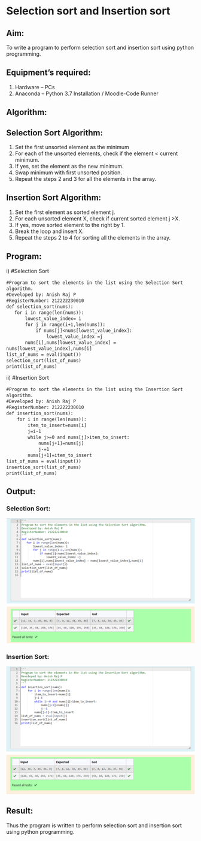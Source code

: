 # Selection sort and Insertion sort
## Aim:
To write a program to perform selection sort and insertion sort using python programming.
## Equipment’s required:
1.	Hardware – PCs
2.	Anaconda – Python 3.7 Installation / Moodle-Code Runner
## Algorithm:
## Selection Sort Algorithm:
1.	Set the first unsorted element as the minimum
2.	For each of the unsorted elements, check if the element < current minimum.
3.	If yes, set the element as the new minimum.
4.	Swap minimum with first unsorted position.
5.	Repeat the steps 2 and 3 for all the elements in the array.
## Insertion Sort Algorithm:
1.	Set the first element as sorted element j.
2.	For each unsorted element X, check if current sorted element j >X.
3.	If yes, move sorted element to the right by 1.
4.	Break the loop and insert X.
5.	Repeat the steps 2 to 4 for sorting all the elements in the array.
## Program:
i)	#Selection Sort
```
#Program to sort the elements in the list using the Selection Sort algorithm.
#Developed by: Anish Raj P
#RegisterNumber: 212222230010
def selection_sort(nums):
   for i in range(len(nums)):
       lowest_value_index= i
       for j in range(i+1,len(nums)):
           if nums[j]<nums[lowest_value_index]:
               lowest_value_index =j
       nums[i],nums[lowest_value_index] = nums[lowest_value_index],nums[i]
list_of_nums = eval(input())
selection_sort(list_of_nums)
print(list_of_nums)
```
ii)	#Insertion Sort
```
#Program to sort the elements in the list using the Insertion Sort algorithm.
#Developed by: Anish Raj P
#RegisterNumber: 212222230010
def insertion_sort(nums):
    for i in range(len(nums)):
        item_to_insert=nums[i]
        j=i-1
        while j>=0 and nums[j]>item_to_insert:
            nums[j+1]=nums[j]
            j-=1
        nums[j+1]=item_to_insert
list_of_nums = eval(input())
insertion_sort(list_of_nums)
print(list_of_nums)
```
## Output:
### Selection Sort:<br>
![Selection Sort](1.png)<br>
### Insertion Sort:<br>
![Insertion Sort](2.png)<br>

## Result:
Thus the program is written to perform selection sort and insertion sort using python programming.